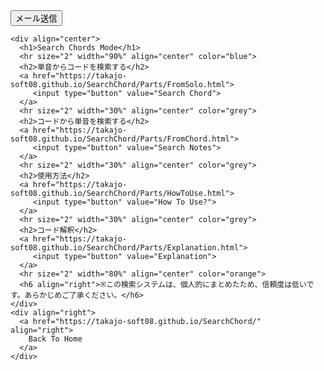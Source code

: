 <html lang="ja">
  <head>
    <meta charset="UTF-8">
    <meta http-equiv="X-UA-Compatible" content="IE=edge">
    <title>メール送信テスト画面</title>
    <link rel="stylesheet" href="">
    <script src="javascript/index.js" type="text/javascript" charset="utf-8" ></script>
  </head>
  <body>
    <input type='hidden' id='hidden_data' value='送信したい情報をここに記載'>
    <button id='mail'>メール送信</button>
    <script>
# index.js
/**
 * メーラーを起動してメールを送信する
 */

window.onload = function() {

    /**
   * メールに記載する情報を格納する変数
   */
    var address, subject, body, hiddenData;
    var sendmail = document.getElementById('mail');

    sendmail.onclick = function() {

        // メールに記載したい情報をhiddenタグから取得
        hiddenData = document.getElementById('hidden_data').value;
        address = '~@co.jp';
        subject = '件名';
        body = '本文' + hiddenData;

        location.href = 'mailto:' + address + '?subject=' + subject + '&body=' + body;
    };

};      
    </script>
    
    <div align="center">
      <h1>Search Chords Mode</h1>
      <hr size="2" width="90%" align="center" color="blue">
      <h2>単音からコードを検索する</h2>
      <a href="https://takajo-soft08.github.io/SearchChord/Parts/FromSolo.html">
         <input type="button" value="Search Chord">
      </a>
      <hr size="2" width="30%" align="center" color="grey">
      <h2>コードから単音を検索する</h2>
      <a href="https://takajo-soft08.github.io/SearchChord/Parts/FromChord.html">
         <input type="button" value="Search Notes">
      </a>
      <hr size="2" width="30%" align="center" color="grey">
      <h2>使用方法</h2>
      <a href="https://takajo-soft08.github.io/SearchChord/Parts/HowToUse.html">
         <input type="button" value="How To Use?">
      </a>
      <hr size="2" width="30%" align="center" color="grey">
      <h2>コード解釈</h2>
      <a href="https://takajo-soft08.github.io/SearchChord/Parts/Explanation.html">
         <input type="button" value="Explanation">
      </a>      
      <hr size="2" width="80%" align="center" color="orange">
      <h6 align="right">※この検索システムは、個人的にまとめたため、信頼度は低いです。あらかじめご了承ください。</h6>
    </div>
    <div align="right">
      <a href="https://takajo-soft08.github.io/SearchChord/" align="right">
        Back To Home
      </a>
    </div>
  </body>
</html>
